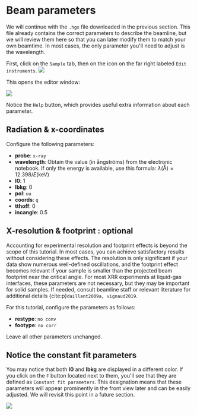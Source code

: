 # Beam parameters

We will continue with the `.hgx` file downloaded in the previous section. This file already contains the correct parameters to describe the beamline, but we will review them here so that you can later modify them to match your own beamtime. In most cases, the only parameter you'll need to adjust is the wavelength.

First, click on the `Sample` tab, then on the icon on the far right labeled `Edit instruments`.
![](images/beam-parameters-settings.png)

This opens the editor window:

![](images/beam-parameters-editor.png)

Notice the `Help` button, which provides useful extra information about each parameter.

## Radiation & x-coordinates

Configure the following parameters:

- **probe**: `x-ray`
- **wavelength**: Obtain the value (in ångströms) from the electronic notebook. If only the energy is available, use this formula: $\lambda (\text{Å}) = 12.398/E (\text{keV})$
- **I0**: $1$
- **Ibkg**: $0$
- **pol**: `uu`
- **coords**: `q`
- **tthoff**: $0$
- **incangle**: $0.5$

## X-resolution & footprint : optional

Accounting for experimental resolution and footprint effects is beyond the scope of this tutorial. In most cases, you can achieve satisfactory results without considering these effects. The resolution is only significant if your data show numerous well-defined oscillations, and the footprint effect becomes relevant if your sample is smaller than the projected beam footprint near the critical angle. For most XRR experiments at liquid-gas interfaces, these parameters are not necessary, but they may be important for solid samples. If needed, consult beamline staff or relevant literature for additional details {cite:p}`daillant2009a, vignaud2019`.

For this tutorial, configure the parameters as follows:
- **restype**: `no conv`
- **footype**: `no corr`

Leave all other parameters unchanged.

## Notice the constant fit parameters

You may notice that both **I0** and **Ibkg** are displayed in a different color. If you click on the `F` button located next to them, you'll see that they are defined as `Constant fit parameters`. This designation means that these parameters will appear prominently in the front view later and can be easily adjusted. We will revisit this point in a future section.

![](images/beam-parameters-constant-fit-param.png)
